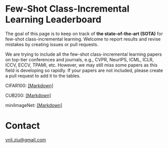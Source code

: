 # Few-Shot Class-Incremental Learning Leaderboard

The goal of this page is to keep on track of **the state-of-the-art (SOTA)** for few-shot class-incremental learning. Welcome to report results and revise mistakes by creating issues or pull requests. 

We are trying to include all the few-shot class-incremental learning papers on top-tier conferences and journals, e.g., CVPR, NeurIPS, ICML, ICLR, ICCV, ECCV, TPAMI, etc. However, we may still miss some papers as this field is developing so rapidly. If your papers are not included, please create a pull request to add it to the tables. 

CIFAR100: [[Markdown]](https://github.com/yananlix1/few-shot-class-incremental-learning-leaderboard/blob/main/cifar100.md)

CUB200: [[Markdown]](https://github.com/yananlix1/few-shot-class-incremental-learning-leaderboard/blob/main/cub200.md)

miniImageNet: [[Markdown]](https://github.com/yananlix1/few-shot-class-incremental-learning-leaderboard/blob/main/miniimagenet.md)


# Contact
ynli.zju@gmail.com
